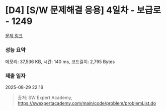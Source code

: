 # [D4] [S/W 문제해결 응용] 4일차 - 보급로 - 1249 

[문제 링크](https://swexpertacademy.com/main/code/problem/problemDetail.do?contestProbId=AV15QRX6APsCFAYD) 

### 성능 요약

메모리: 37,536 KB, 시간: 140 ms, 코드길이: 2,795 Bytes

### 제출 일자

2025-08-29 22:16



> 출처: SW Expert Academy, https://swexpertacademy.com/main/code/problem/problemList.do